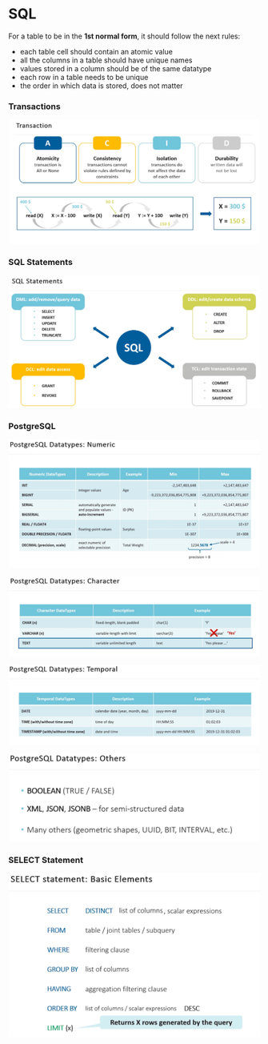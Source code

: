 # SQL



For a table to be in the **1st normal form**, it should follow the next rules:

* each table cell should contain an atomic value
* all the columns in a table should have unique names
* values stored in a column should be of the same datatype
* each row in a table needs to be unique
* the order in which data is stored, does not matter



### Transactions

![](<../.gitbook/assets/image (20) (1).png>)

### SQL Statements

![](<../.gitbook/assets/image (20).png>)

### PostgreSQL

![](<../.gitbook/assets/image (22).png>)

![](<../.gitbook/assets/image (23) (1).png>)

![](<../.gitbook/assets/image (21).png>)

![](<../.gitbook/assets/image (16).png>)

### SELECT Statement

![](<../.gitbook/assets/image (23).png>)
